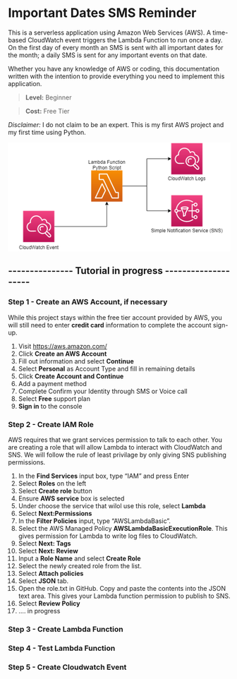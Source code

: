 # Important Dates SMS Reminder

This is a serverless application using Amazon Web Services (AWS).  A time-based CloudWatch event triggers the Lambda Function to run once a day.  On the first day of every month an SMS is sent with all important dates for the month; a daily SMS is sent for any important events on that date.

Whether you have any knowledge of AWS or coding, this documentation written with the intention to provide everything you need to implement this application.

>**Level:** Beginner

>**Cost:** Free Tier

*Disclaimer:* I do not claim to be an expert. This is my first AWS project and my first time using Python.

<p align="center">
  <img src="/images/diagram.PNG"/>
</p>


## --------------- Tutorial in progress --------------------

### Step 1 - Create an AWS Account, if necessary
While this project stays within the free tier account provided by AWS, you will still need to enter **credit card** information to complete the account sign-up.

1. Visit https://aws.amazon.com/
2. Click **Create an AWS Account**
3. Fill out information and select **Continue**
4. Select **Personal** as Account Type and fill in remaining details
5. Click **Create Account and Continue**
6. Add a payment method
7. Complete Confirm your Identity through SMS or Voice call
8. Select **Free** support plan
9. **Sign in** to the console

### Step 2 - Create IAM Role
AWS requires that we grant services permission to talk to each other.  You are creating a role that will allow Lambda to interact with CloudWatch and SNS. We will follow the rule of least privilage by only giving SNS publishing permissions.

1. In the **Find Services** input box, type “IAM” and press Enter
2. Select **Roles** on the left
3. Select **Create role** button
4. Ensure **AWS service** box is selected
5. Under choose the service that wilol use this role, select **Lambda**
6. Select **Next:Permissions**
7. In the **Filter Policies** input, type “AWSLambdaBasic”.
8. Select the AWS Managed Policy **AWSLambdaBasicExecutionRole**. This gives permission for Lambda to write log files to CloudWatch.
9. Select **Next: Tags**
10. Select **Next: Review**
11. Input a **Role Name** and select **Create Role**
12. Select the newly created role from the list.
13. Select **Attach policies**
14. Select **JSON** tab.
15. Open the role.txt in GitHub. Copy and paste the contents into the JSON text area. This gives your Lambda function permission to publish to SNS.
16. Select **Review Policy**
17. .... in progress


### Step 3 - Create Lambda Function

### Step 4 - Test Lambda Function

### Step 5 - Create Cloudwatch Event

